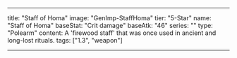 ---

title: "Staff of Homa"
image: "GenImp-StaffHoma"
tier: "5-Star"
name: "Staff of Homa"
baseStat: "Crit damage"
baseAtk: "46"
series: ""
type: "Polearm"
content: A 'firewood staff' that was once used in ancient and long-lost rituals.
tags: ["1.3", "weapon"]

---